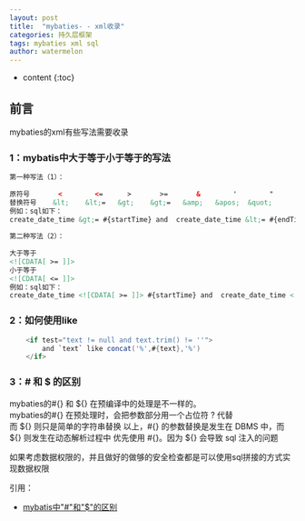 ```yaml
---
layout: post
title:  "mybaties- - xml收录"
categories: 持久层框架
tags: mybaties xml sql
author: watermelon
---
```

* content
{:toc}

## 前言
mybaties的xml有些写法需要收录





### 1：mybatis中大于等于小于等于的写法
```xml
第一种写法（1）：
   
原符号       <        <=      >       >=       &        '        "
替换符号    &lt;    &lt;=   &gt;    &gt;=   &amp;   &apos;  &quot;
例如：sql如下：
create_date_time &gt;= #{startTime} and  create_date_time &lt;= #{endTime}
   
第二种写法（2）：
  
大于等于
<![CDATA[ >= ]]>
小于等于
<![CDATA[ <= ]]>
例如：sql如下：
create_date_time <![CDATA[ >= ]]> #{startTime} and  create_date_time <![CDATA[ <= ]]> #{endTime}
```

### 2：如何使用like
```java
    <if test="text != null and text.trim() != ''">
        and `text` like concat('%',#{text},'%')
    </if>
```

### 3：# 和 $ 的区别

 mybaties的#{} 和 ${} 在预编译中的处理是不一样的。  
 mybaties的#{} 在预处理时，会把参数部分用一个占位符 ? 代替  
 而 ${} 则只是简单的字符串替换
 以上，#{} 的参数替换是发生在 DBMS 中，而 ${} 则发生在动态解析过程中
 优先使用 #{}。因为 ${} 会导致 sql 注入的问题
 
 如果考虑数据权限的，并且做好的做够的安全检查都是可以使用sql拼接的方式实现数据权限


引用：  
* [mybatis中"#"和"$"的区别](https://www.cnblogs.com/kangyun/p/5881531.html)  
